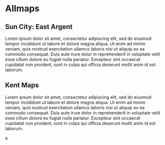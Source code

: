 <param ve-config title="For problem def and testing" layout="vertical">

# Allmaps

## Sun City: East Argent

Lorem ipsum dolor sit amet, consectetur adipiscing elit, sed do eiusmod tempor incididunt ut labore et dolore magna aliqua. Ut enim ad minim veniam, quis nostrud exercitation ullamco laboris nisi ut aliquip ex ea commodo consequat. Duis aute irure dolor in reprehenderit in voluptate velit esse cillum dolore eu fugiat nulla pariatur. Excepteur sint occaecat cupidatat non proident, sunt in culpa qui officia deserunt mollit anim id est laborum.
<param ve-map title="Sun City: East Argent" center="32.325,-80.96302" zoom="15">
<param ve-map-layer active allmaps allmaps-id="3018bd1c0c7af69b" title="Test">

## Kent Maps

Lorem ipsum dolor sit amet, consectetur adipiscing elit, sed do eiusmod tempor incididunt ut labore et dolore magna aliqua. Ut enim ad minim veniam, quis nostrud exercitation ullamco laboris nisi ut aliquip ex ea commodo consequat. Duis aute irure dolor in reprehenderit in voluptate velit esse cillum dolore eu fugiat nulla pariatur. Excepteur sint occaecat cupidatat non proident, sunt in culpa qui officia deserunt mollit anim id est laborum.
<param ve-map center="Q676689" zoom="10">
<param ve-map-layer active allmaps allmaps-id="08f8a4bca9b4dd3a" title="Kent Ordnance Survey 1860" >
a